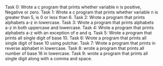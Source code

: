 Task 0: Wrote a c program that prints whether variable n is positive, Negative or zero.
Task 1: Wrote a c program that prints whether variable n is greater than 5, is 0 or less than 6.
Task 2: Wrote a program that prints alphabets a-z in lowercase.
Task 3: Wrote a program that prints alphabets a-z in both uppercase and lowercase.
Task 4: Wrote a program that prints alphabets a-z with an exception of e and q.
Task 5: Wrote a program that prints all single digit of base 10.
Task 6: Wrote a program that prints all single digit of base 10 using putchar.
Task 7: Wrote a program that prints in reverse alphabet in lowercase.
Task 8: wrote a program that prints all number of base 16 in lowercase.
Task 9: wrote a program that prints all single digit along with a comma and space.
